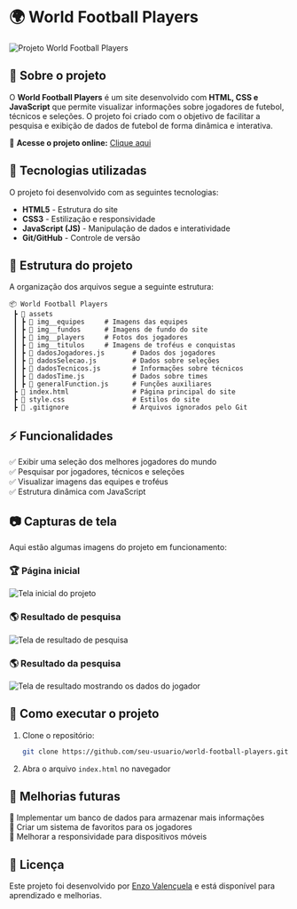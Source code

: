 # 🌍 World Football Players  

![Projeto World Football Players](https://github.com/user-attachments/assets/29685318-eca1-49e4-a7be-b14803750a56)


## 📌 Sobre o projeto  

O **World Football Players** é um site desenvolvido com **HTML, CSS e JavaScript** que permite visualizar informações sobre jogadores de futebol, técnicos e seleções. O projeto foi criado com o objetivo de facilitar a pesquisa e exibição de dados de futebol de forma dinâmica e interativa.  

🔗 **Acesse o projeto online:** [Clique aqui](https://enzovalencuela-world-football-players.netlify.app/)  

## 🎨 Tecnologias utilizadas  

O projeto foi desenvolvido com as seguintes tecnologias:  

- **HTML5** - Estrutura do site  
- **CSS3** - Estilização e responsividade  
- **JavaScript (JS)** - Manipulação de dados e interatividade  
- **Git/GitHub** - Controle de versão  

## 📂 Estrutura do projeto  

A organização dos arquivos segue a seguinte estrutura:  

```
📦 World Football Players
 ┣ 📂 assets
 ┃ ┣ 📂 img__equipes     # Imagens das equipes
 ┃ ┣ 📂 img__fundos      # Imagens de fundo do site
 ┃ ┣ 📂 img__players     # Fotos dos jogadores
 ┃ ┣ 📂 img__titulos     # Imagens de troféus e conquistas
 ┃ ┣ 📝 dadosJogadores.js       # Dados dos jogadores
 ┃ ┣ 📝 dadosSelecao.js         # Dados sobre seleções
 ┃ ┣ 📝 dadosTecnicos.js        # Informações sobre técnicos
 ┃ ┣ 📝 dadosTime.js            # Dados sobre times
 ┃ ┣ 📝 generalFunction.js      # Funções auxiliares
 ┣ 📝 index.html                # Página principal do site
 ┣ 🎨 style.css                 # Estilos do site
 ┣ 📝 .gitignore                # Arquivos ignorados pelo Git
```

## ⚡ Funcionalidades  

✅ Exibir uma seleção dos melhores jogadores do mundo  
✅ Pesquisar por jogadores, técnicos e seleções  
✅ Visualizar imagens das equipes e troféus  
✅ Estrutura dinâmica com JavaScript  

## 📷 Capturas de tela  

Aqui estão algumas imagens do projeto em funcionamento:  

### 🏆 Página inicial
![Tela inicial do projeto](https://github.com/user-attachments/assets/5c29bbb5-511a-44ec-a432-8d061b804553)


### 🌎 Resultado de pesquisa
![Tela de resultado de pesquisa](https://github.com/user-attachments/assets/00d51a70-66d5-4629-aef6-86c157bdc028)



### 🌎 Resultado da pesquisa
![Tela de resultado mostrando os dados do jogador](https://github.com/user-attachments/assets/5ae312a7-b3b7-4559-8442-21904d3eece3)


## 🚀 Como executar o projeto  

1. Clone o repositório:  
   ```bash
   git clone https://github.com/seu-usuario/world-football-players.git
   ```  
2. Abra o arquivo `index.html` no navegador  

## 📌 Melhorias futuras  

🔹 Implementar um banco de dados para armazenar mais informações  
🔹 Criar um sistema de favoritos para os jogadores  
🔹 Melhorar a responsividade para dispositivos móveis  

## 📜 Licença  

Este projeto foi desenvolvido por [Enzo Valençuela](https://www.linkedin.com/in/enzo-silva10/) e está disponível para aprendizado e melhorias.  
